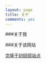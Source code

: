 ```yaml
---
layout: page
title: 关于
comments: yes
---
```



###关于我



###关于该网站

[克隆于初砚硕站点](http://yanshuo.name/)

